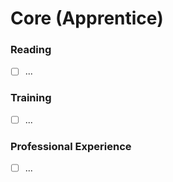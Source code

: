 # Core (Apprentice)

### Reading
- [ ] ...

### Training
- [ ] ...

### Professional Experience
- [ ] ...

